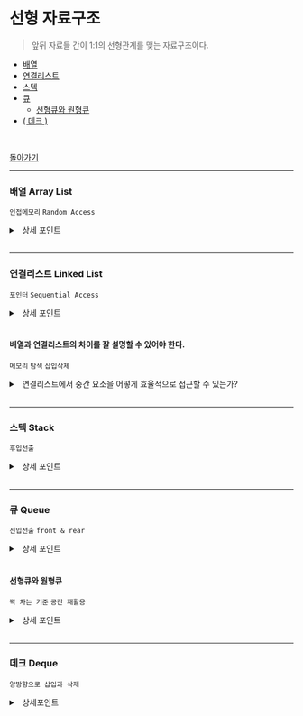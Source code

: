 # 선형 자료구조

> 앞뒤 자료들 간이 1:1의 선형관계를 맺는 자료구조이다.

  - [배열](#배열-array-list)
  - [연결리스트](#연결리스트-linked-list)
  - [스텍](#스텍-stack)
  - [큐](#큐-queue)
    - [선형큐와 원형큐](#선형큐와-원형큐)
  - [( 데크 )](#데크-deque)

<br>

[돌아가기](./README.md)

---

### 배열 Array List

`인접메모리` `Random Access` 

<details>
<summary>&nbsp; 상세 포인트</summary>
<p>

- 요소들을 연속된 물리주소 위치에 연이어 저장한다. 따라서 특정 요소를 O(1)로 접근할 수 있다.
- 특정 요소를 삽입, 제거하려면 요소들의 메모리 위치를 재조정해야하기에 O(N)이 필요하다. 

</p>
</details>

<br>

---

### 연결리스트 Linked List

`포인터` `Sequential Access`

<details>
<summary>&nbsp; 상세 포인트</summary>
<p>

- 요소들이 무작위 메모리 위치에 있고 포인터를 통해서 논리적으로 연결된다.
- 특정 요소를 탐색하기 위해 시작지점에서 부터 순차적으로 찾아가야하기에 O(N)이 소요된다. 
- 요소를 삽입, 삭제할 때 노드의 포인터만 조정해주면 되기에 O(1)이 소요된다.
- 노드의 연결구조에 따라 단순 연결 리스트, 원형 연결 리스트, 이중 연결리스트로 나뉜다.

</p>
</details>

<br>

#### 배열과 연결리스트의 차이를 잘 설명할 수 있어야 한다.

`메모리` `탐색` `삽입삭제`

<details>
<summary>&nbsp; 연결리스트에서 중간 요소을 어떻게 효율적으로 접근할 수 있는가?</summary>
<p>

- 2개의 포인터를 가지고 탐색을 하는데 하나는 2개 노드씩 이동하고 하나는 1개 노드씩 이동을 한다. 2개씩 이동하는 노드가 끝에 다달았을 때 1개씩 이동하는 노드의 위치가 중간 요소이다.

</p>
</details>

<br>


---


### 스텍 Stack

`후입선출` 


<details>
<summary>&nbsp; 상세 포인트</summary>
<p>

- 쌓아 올리는 자료구조로 가장 나중에 들어온 데이터를 빼낼할 수 있다. (top 한방향으로만 접근)
- DFS, 재귀에서 사용된다.

</p>
</details>

<br>

---


### 큐 Queue

`선입선출` `front & rear` 


<details>
<summary>&nbsp; 상세 포인트</summary>
<p>

- 줄을 세우는 자료구조로 먼저 들어온 데이터를 빼낼 수 있다.
- front, rear 두방향으로 접근할 수 있고 front로 데이터를 추출하고 rear로 데이터를 삽입한다.
- BFS, 캐시를 구현할 때 사용된다.

</p>
</details>

<br>

#### 선형큐와 원형큐

`꽉 차는 기준` `공간 재활용`

<details>
<summary>&nbsp; 상세 포인트</summary>
<p>


![queue](https://img1.daumcdn.net/thumb/R1280x0/?scode=mtistory2&fname=https%3A%2F%2Fblog.kakaocdn.net%2Fdn%2FP2AjD%2FbtqDaU3tb21%2FPRkoy9hnjkTFIkS96wrY51%2Fimg.png)

- 선형큐
  - `rear = n - 1`이면 큐가 꽉찬 것.
  - `front` 앞에 있는 공간이 낭비된다.
  - `front = rear = n - 1`일 때 큐가 비어 있으면서 꽉차 있는 놀라운 현상이 발생할 수 있다.

- 원형큐
  - 논리적으로 배열을 원형으로 재해석한 자료구조이다.
  - `rear = front - 1`이면 큐가 꽉 찬 것.
  - `rear`가 `front` 앞에 있는 공간을 활용할 수 있게 된다.
- 둘다 resize 문제를 보유하고 있다.

</p>
</details>

<br>

---

### 데크 Deque

`양방향으로 삽입과 삭제`

<details>
<summary>&nbsp; 상세포인트 </summary>
<p>

- 스택과 큐의 기능을 모두 가진다.
- 덱의 파생 자료구조
  - 스크롤 
    - 입력은 한쪽 끝으로만 가능하도록 제한 (입력 제한)
  - 셸프 
    - 출력은 한쪽 끝으로만 가능하도록 제한 (출력 제한)

</p>
</details>

<br>
